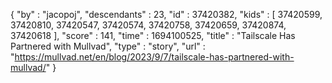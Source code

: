 {
  "by" : "jacopoj",
  "descendants" : 23,
  "id" : 37420382,
  "kids" : [ 37420599, 37420810, 37420547, 37420574, 37420758, 37420659, 37420874, 37420618 ],
  "score" : 141,
  "time" : 1694100525,
  "title" : "Tailscale Has Partnered with Mullvad",
  "type" : "story",
  "url" : "https://mullvad.net/en/blog/2023/9/7/tailscale-has-partnered-with-mullvad/"
}
